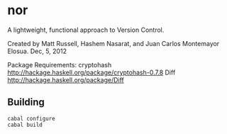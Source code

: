 nor
===

A lightweight, functional approach to Version Control.

Created by Matt Russell, Hashem Nasarat, and Juan Carlos Montemayor Elosua.
Dec, 5, 2012 

Package Requirements:
cryptohash http://hackage.haskell.org/package/cryptohash-0.7.8
Diff http://hackage.haskell.org/package/Diff

Building
--------
    cabal configure
    cabal build
